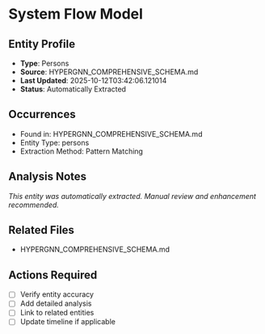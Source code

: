 # System Flow Model

## Entity Profile
- **Type**: Persons
- **Source**: HYPERGNN_COMPREHENSIVE_SCHEMA.md
- **Last Updated**: 2025-10-12T03:42:06.121014
- **Status**: Automatically Extracted

## Occurrences
- Found in: HYPERGNN_COMPREHENSIVE_SCHEMA.md
- Entity Type: persons
- Extraction Method: Pattern Matching

## Analysis Notes
*This entity was automatically extracted. Manual review and enhancement recommended.*

## Related Files
- HYPERGNN_COMPREHENSIVE_SCHEMA.md

## Actions Required
- [ ] Verify entity accuracy
- [ ] Add detailed analysis
- [ ] Link to related entities
- [ ] Update timeline if applicable
